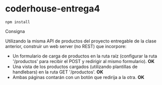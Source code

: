 # coderhouse-entrega4

```
npm install
```

Consigna

Utilizando la misma API de productos del proyecto entregable de la clase anterior, construir un web server (no REST) que incorpore:

<ul>

<li> Un formulario de carga de productos en la ruta raíz (configurar la ruta '/productos' para recibir el POST y redirigir al mismo formulario). <b>OK</b> </li>
<li> Una vista de los productos cargados (utilizando plantillas de handlebars) en la ruta GET '/productos'. <b>OK</b> </li>
<li> Ambas páginas contarán con un botón que redirija a la otra. <b>OK</b> </li>

</ul>


